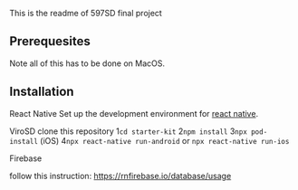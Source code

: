 

This is the readme of 597SD final project

## Prerequesites 


Note all of this has to be done on MacOS.

## Installation
React Native
Set up the development environment for [react native](https://reactnative.dev/docs/environment-setup).


ViroSD
clone this repository 
1`cd starter-kit`
2`npm install`
3`npx pod-install` (iOS)
4`npx react-native run-android` or `npx react-native run-ios`


Firebase 

follow this instruction:
https://rnfirebase.io/database/usage


